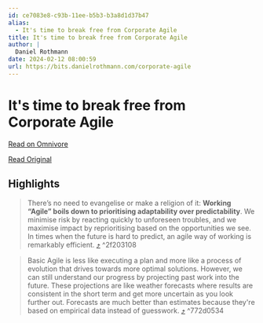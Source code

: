 ```yaml
---
id: ce7083e8-c93b-11ee-b5b3-b3a8d1d37b47
alias:
  - It's time to break free from Corporate Agile
title: It's time to break free from Corporate Agile
author: |
  Daniel Rothmann
date: 2024-02-12 08:00:59
url: https://bits.danielrothmann.com/corporate-agile
---
```


# It's time to break free from Corporate Agile

[Read on Omnivore](https://omnivore.app/me/it-s-time-to-break-free-from-corporate-agile-18d9aab1531)

[Read Original](https://bits.danielrothmann.com/corporate-agile)

## Highlights

> There’s no need to evangelise or make a religion of it: **Working “Agile” boils down to prioritising adaptability over predictability**. We minimise risk by reacting quickly to unforeseen troubles, and we maximise impact by reprioritising based on the opportunities we see. In times when the future is hard to predict, an agile way of working is remarkably efficient. [⤴️](https://omnivore.app/me/it-s-time-to-break-free-from-corporate-agile-18d9aab1531#2f203108-12f5-4638-9808-582cd35a52fd)  ^2f203108

> Basic Agile is less like executing a plan and more like a process of evolution that drives towards more optimal solutions. However, we can still understand our progress by projecting past work into the future. These projections are like weather forecasts where results are consistent in the short term and get more uncertain as you look further out. Forecasts are much better than estimates because they're based on empirical data instead of guesswork. [⤴️](https://omnivore.app/me/it-s-time-to-break-free-from-corporate-agile-18d9aab1531#772d0534-f1b2-4442-aab8-14bfedbcb846)  ^772d0534

